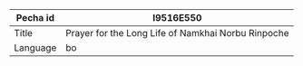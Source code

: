 |Pecha id | I9516E550
| --- | --- 
|Title | Prayer for the Long Life of Namkhai Norbu Rinpoche 
|Language | bo